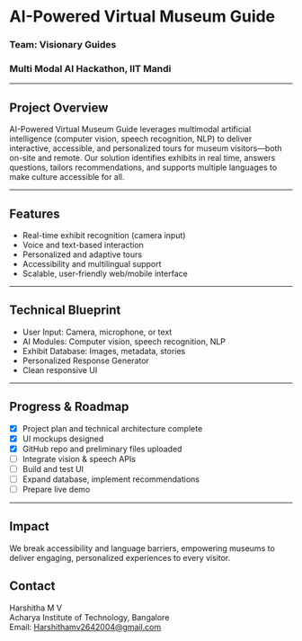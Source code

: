 # AI-Powered Virtual Museum Guide

### Team: Visionary Guides

### Multi Modal AI Hackathon, IIT Mandi

---

## Project Overview

AI-Powered Virtual Museum Guide leverages multimodal artificial intelligence (computer vision, speech recognition, NLP) to deliver interactive, accessible, and personalized tours for museum visitors—both on-site and remote. Our solution identifies exhibits in real time, answers questions, tailors recommendations, and supports multiple languages to make culture accessible for all.

---

## Features

- Real-time exhibit recognition (camera input)
- Voice and text-based interaction
- Personalized and adaptive tours
- Accessibility and multilingual support
- Scalable, user-friendly web/mobile interface

---

## Technical Blueprint

- User Input: Camera, microphone, or text
- AI Modules: Computer vision, speech recognition, NLP
- Exhibit Database: Images, metadata, stories
- Personalized Response Generator
- Clean responsive UI

---

## Progress & Roadmap

- [x] Project plan and technical architecture complete
- [x] UI mockups designed
- [x] GitHub repo and preliminary files uploaded
- [ ] Integrate vision & speech APIs
- [ ] Build and test UI
- [ ] Expand database, implement recommendations
- [ ] Prepare live demo

---

## Impact

We break accessibility and language barriers, empowering museums to deliver engaging, personalized experiences to every visitor.

## Contact

Harshitha M V  
Acharya Institute of Technology, Bangalore  
Email: Harshithamv2642004@gmail.com

